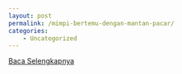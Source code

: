```yaml
---
layout: post
permalink: /mimpi-bertemu-dengan-mantan-pacar/
categories:
    - Uncategorized
---
```


[Baca Selengkapnya](/07)